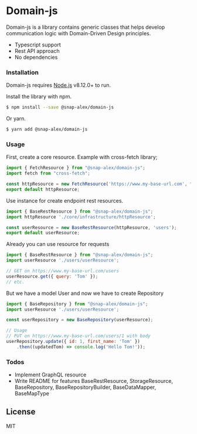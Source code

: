 # Domain-js

Domain-js is a library contains generic classes that helps develop communication logic with Domain-Driven Design principles.

  - Typescript support
  - Rest API approach
  - No dependencies

### Installation

Domain-js requires [Node.js](https://nodejs.org/) v8.12.0+ to run.

Install the library with npm.

```sh
$ npm install --save @snap-alex/domain-js
```

Or yarn.

```sh
$ yarn add @snap-alex/domain-js
```

### Usage
First, create a core resource. Example with cross-fetch library;
```javascript
import { FetchResource } from "@snap-alex/domain-js";
import fetch from "cross-fetch";

const httpResource = new FetchResource('https://www.my-base-url.com', fetch);
export default httpResource;
```

Use instance for create endpoint rest resources.
```javascript
import { BaseRestResource } from "@snap-alex/domain-js";
import httpResource './core/infrastructure/httpResource';

const userResource = new BaseRestResource(httpResource, 'users');
export default userResource;
```

Already you can use resource for requests
```javascript
import { BaseRestResource } from "@snap-alex/domain-js";
import userResource './users/userResource';

// GET on https://www.my-base-url.com/users
userResource.get({ query: 'Tom' });
// etc.
```

But we have a model User and now we have to create Repository
```javascript
import { BaseRepository } from "@snap-alex/domain-js";
import userResource './users/userResource';

const userRepository = new BaseRepository(userResource);

// Usage
// PUT on https://www.my-base-url.com/users/1 with body
userRepository.update({ id: 1, first_name: 'Tom' })
    .then((updatedTom) => console.log('Hello Tom!'));
```

### Todos

 - Implement GraphQL resource
 - Write README for features BaseRestResource, StorageResource, BaseRepository, BaseRepositoryBuilder, BaseDataMapper, BaseMapType

License
----

MIT

